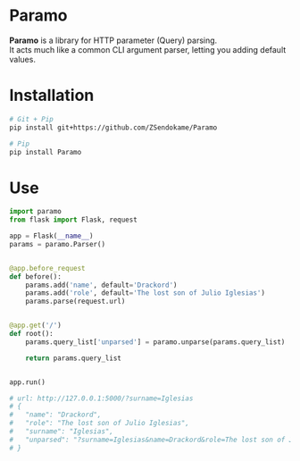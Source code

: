 # Paramo
**Paramo** is a library for HTTP parameter (Query) parsing.<br>
It acts much like a common CLI argument parser, letting you adding default values.

# Installation
```sh
# Git + Pip
pip install git+https://github.com/ZSendokame/Paramo

# Pip
pip install Paramo
```

# Use
```py
import paramo
from flask import Flask, request

app = Flask(__name__)
params = paramo.Parser()


@app.before_request
def before():
    params.add('name', default='Drackord')
    params.add('role', default='The lost son of Julio Iglesias')
    params.parse(request.url)


@app.get('/')
def root():
    params.query_list['unparsed'] = paramo.unparse(params.query_list)

    return params.query_list


app.run()

# url: http://127.0.0.1:5000/?surname=Iglesias
# {
#   "name": "Drackord",
#   "role": "The lost son of Julio Iglesias",
#   "surname": "Iglesias",
#   "unparsed": "?surname=Iglesias&name=Drackord&role=The lost son of Julio Iglesias"
# }
```